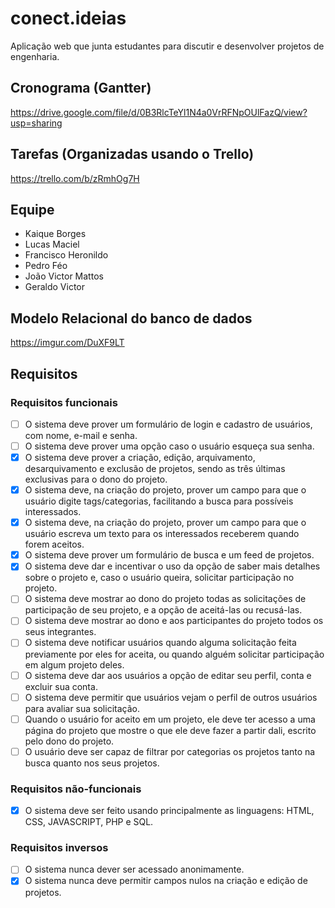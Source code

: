# conect.ideias
Aplicação web que junta estudantes para discutir e desenvolver projetos de engenharia.

## Cronograma (Gantter)
https://drive.google.com/file/d/0B3RlcTeYl1N4a0VrRFNpOUlFazQ/view?usp=sharing

## Tarefas (Organizadas usando o Trello)
https://trello.com/b/zRmhOg7H

## Equipe
- Kaique Borges
- Lucas Maciel
- Francisco Heronildo
- Pedro Féo
- João Victor Mattos
- Geraldo Victor

## Modelo Relacional do banco de dados
https://imgur.com/DuXF9LT

## Requisitos
### Requisitos funcionais
- [ ] O sistema deve prover um formulário de login e cadastro de usuários, com nome, e-mail e senha.
- [ ] O sistema deve prover uma opção caso o usuário esqueça sua senha.
- [x] O sistema deve prover a criação, edição, arquivamento, desarquivamento e exclusão de projetos, sendo as três últimas exclusivas para o dono do projeto.
- [x] O sistema deve, na criação do projeto, prover um campo para que o usuário digite tags/categorias, facilitando a busca para possíveis interessados.
- [x] O sistema deve, na criação do projeto, prover um campo para que o usuário escreva um texto para os interessados receberem quando forem aceitos.
- [x] O sistema deve prover um formulário de busca e um feed de projetos.
- [x] O sistema deve dar e incentivar o uso da opção de saber mais detalhes sobre o projeto e, caso o usuário queira, solicitar participação no projeto.
- [ ] O sistema deve mostrar ao dono do projeto todas as solicitações de participação de seu projeto, e a opção de aceitá-las ou recusá-las.
- [ ] O sistema deve mostrar ao dono e aos participantes do projeto todos os seus integrantes.
- [ ] O sistema deve notificar usuários quando alguma solicitação feita previamente por eles for aceita, ou quando alguém solicitar participação em algum projeto deles.
- [ ] O sistema deve dar aos usuários a opção de editar seu perfil, conta e excluir sua conta.
- [ ] O sistema deve permitir que usuários vejam o perfil de outros usuários para avaliar sua solicitação.
- [ ] Quando o usuário for aceito em um projeto, ele deve ter acesso a uma página do projeto que mostre o que ele deve fazer a partir dali, escrito pelo dono do projeto.
- [ ] O usuário deve ser capaz de filtrar por categorias os projetos tanto na busca quanto nos seus projetos.
 
### Requisitos não-funcionais
- [x] O sistema deve ser feito usando principalmente as linguagens: HTML, CSS, JAVASCRIPT, PHP e SQL.
 
### Requisitos inversos
- [ ] O sistema nunca dever ser acessado anonimamente.
- [x] O sistema nunca deve permitir campos nulos na criação e edição de projetos.
